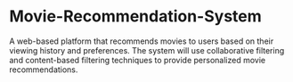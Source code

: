 # Movie-Recommendation-System
A web-based platform that recommends movies to users based on their viewing history and preferences. The system will use collaborative filtering and content-based filtering techniques to provide personalized movie recommendations.
